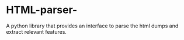 # HTML-parser-
A python library that provides an interface to parse the html dumps and extract relevant features. 
